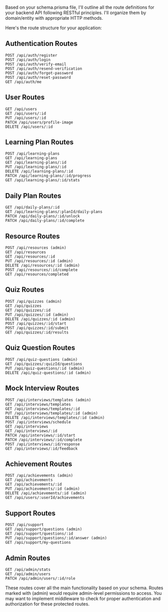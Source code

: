 Based on your schema.prisma file, I'll outline all the route definitions for your backend API following RESTful principles. I'll organize them by domain/entity with appropriate HTTP methods.

Here's the route structure for your application:

## Authentication Routes
```
POST /api/auth/register
POST /api/auth/login
POST /api/auth/verify-email
POST /api/auth/resend-verification
POST /api/auth/forgot-password
POST /api/auth/reset-password
GET /api/auth/me
```

## User Routes
```
GET /api/users
GET /api/users/:id
PUT /api/users/:id
PATCH /api/users/profile-image
DELETE /api/users/:id
```

## Learning Plan Routes
```
POST /api/learning-plans
GET /api/learning-plans
GET /api/learning-plans/:id
PUT /api/learning-plans/:id
DELETE /api/learning-plans/:id
PATCH /api/learning-plans/:id/progress
GET /api/learning-plans/:id/stats
```

## Daily Plan Routes
```
GET /api/daily-plans/:id
GET /api/learning-plans/:planId/daily-plans
PATCH /api/daily-plans/:id/unlock
PATCH /api/daily-plans/:id/complete
```

## Resource Routes
```
POST /api/resources (admin)
GET /api/resources
GET /api/resources/:id
PUT /api/resources/:id (admin)
DELETE /api/resources/:id (admin)
POST /api/resources/:id/complete
GET /api/resources/completed
```

## Quiz Routes
```
POST /api/quizzes (admin)
GET /api/quizzes
GET /api/quizzes/:id
PUT /api/quizzes/:id (admin)
DELETE /api/quizzes/:id (admin)
POST /api/quizzes/:id/start
POST /api/quizzes/:id/submit
GET /api/quizzes/:id/results
```

## Quiz Question Routes
```
POST /api/quiz-questions (admin)
GET /api/quizzes/:quizId/questions
PUT /api/quiz-questions/:id (admin)
DELETE /api/quiz-questions/:id (admin)
```

## Mock Interview Routes
```
POST /api/interviews/templates (admin)
GET /api/interviews/templates
GET /api/interviews/templates/:id
PUT /api/interviews/templates/:id (admin)
DELETE /api/interviews/templates/:id (admin)
POST /api/interviews/schedule
GET /api/interviews
GET /api/interviews/:id
PATCH /api/interviews/:id/start
PATCH /api/interviews/:id/complete
POST /api/interviews/:id/response
GET /api/interviews/:id/feedback
```

## Achievement Routes
```
POST /api/achievements (admin)
GET /api/achievements
GET /api/achievements/:id
PUT /api/achievements/:id (admin)
DELETE /api/achievements/:id (admin)
GET /api/users/:userId/achievements
```

## Support Routes
```
POST /api/support
GET /api/support/questions (admin)
GET /api/support/questions/:id
PUT /api/support/questions/:id/answer (admin)
GET /api/support/my-questions
```

## Admin Routes
```
GET /api/admin/stats
GET /api/admin/users
PATCH /api/admin/users/:id/role
```

These routes cover all the main functionality based on your schema. Routes marked with (admin) would require admin-level permissions to access. You may want to implement middleware to check for proper authentication and authorization for these protected routes.